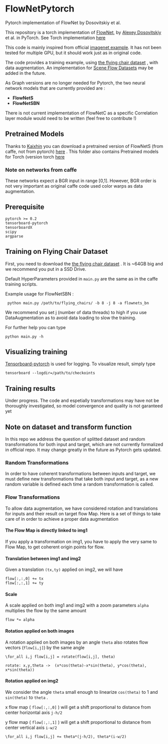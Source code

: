 # FlowNetPytorch
Pytorch implementation of FlowNet by Dosovitskiy et al.

This repository is a torch implementation of [FlowNet](http://lmb.informatik.uni-freiburg.de/Publications/2015/DFIB15/), by [Alexey Dosovitskiy](http://lmb.informatik.uni-freiburg.de/people/dosovits/) et al. in PyTorch. See Torch implementation [here](https://github.com/ClementPinard/FlowNetTorch)

This code is mainly inspired from official [imagenet example](https://github.com/pytorch/examples/tree/master/imagenet).
It has not been tested for multiple GPU, but it should work just as in original code.

The code provides a training example, using [the flying chair dataset](http://lmb.informatik.uni-freiburg.de/resources/datasets/FlyingChairs.en.html) , with data augmentation. An implementation for [Scene Flow Datasets](http://lmb.informatik.uni-freiburg.de/resources/datasets/SceneFlowDatasets.en.html) may be added in the future.

As Graph versions are no longer needed for Pytorch, the two neural network models that are currently provided are :

 - **FlowNetS**
 - **FlowNetSBN**

There is not current implementation of FlowNetC as a specific Correlation layer module would need to be written (feel free to contribute !)

## Pretrained Models
Thanks to [Kaixhin](https://github.com/Kaixhin) you can download a pretrained version of FlowNetS (from caffe, not from pytorch) [here](https://drive.google.com/open?id=0B5EC7HMbyk3CbjFPb0RuODI3NmM) . This folder also contains Pretrained models for Torch (version torch [here](https://github.com/ClementPinard/FlowNetTorch)
### Note on networks from caffe
These networks expect a BGR input in range [0,1]. However, BGR order is not very important as original caffe code used color warps as data augmentation.

## Prerequisite

	pytorch >= 0.2
	tensorboard-pytorch
	tensorboardX
	scipy
	argparse

## Training on Flying Chair Dataset

First, you need to download the [the flying chair dataset](http://lmb.informatik.uni-freiburg.de/resources/datasets/FlyingChairs.en.html) . It is ~64GB big and we recommend you put in a SSD Drive.

Default HyperParameters provided in `main.py` are the same as in the caffe training scripts.

Example usage for FlowNetSBN :

     python main.py /path/to/flying_chairs/ -b 8 -j 8 -a flownets_bn

We recommend you set j (number of data threads) to high if you use DataAugmentation as to avoid data loading to slow the training.

For further help you can type

	python main.py -h

## Visualizing training
[Tensorboard-pytorch](https://github.com/lanpa/tensorboard-pytorch) is used for logging. To visualize result, simply type

	tensorboard --logdir=/path/to/checkoints
	
## Training results
Under progress. The code and espetially transformations may have not be thoroughly investigated, so model convergence and quality is not garanteed yet
  
## Note on dataset and transform function

In this repo we address the question of splitted dataset and random transformations for both input and target, which are not currently formalized in official repo. It may change greatly in the future as Pytorch gets updated.

### Random Transformations

In order to have coherent transformations between inputs and target, we must define new transformations that take both input and target, as a new random variable is defined each time a random transformation is called.

### Flow Transformations

To allow data augmentation, we have considered rotation and translations for inputs and their result on target flow Map.
Here is a set of things to take care of in order to achieve a proper data augmentation

#### The Flow Map is directly linked to img1
If you apply a transformation on img1, you have to apply the very same to Flow Map, to get coherent origin points for flow.

#### Translation between img1 and img2
Given a translation `(tx,ty)` applied on img2, we will have
```
flow[:,:,0] += tx
flow[:,:,1] += ty
```

#### Scale
A scale applied on both img1 and img2 with a zoom parameters `alpha` multiplies the flow by the same amount
```
flow *= alpha
```

#### Rotation applied on both images
A rotation applied on both images by an angle `theta` also rotates flow vectors (`flow[i,j]`) by the same angle
```
\for_all i,j flow[i,j] = rotate(flow[i,j], theta)

rotate: x,y,theta ->  (x*cos(theta)-x*sin(theta), y*cos(theta), x*sin(theta))
```

#### Rotation applied on img2
We consider the angle `theta` small enough to linearize `cos(theta)` to 1 and `sin(theta)` to `theta` .

x flow map ( `flow[:,:,0]` ) will get a shift proportional to distance from center horizontal axis `j-h/2`

y flow map ( `flow[:,:,1]` ) will get a shift proportional to distance from center vertical axis `i-w/2`
```
\for_all i,j flow[i,j] += theta*(j-h/2), theta*(i-w/2)
```
